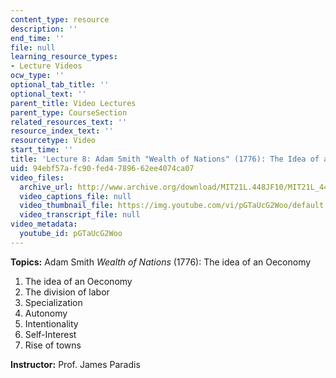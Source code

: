 ```yaml
---
content_type: resource
description: ''
end_time: ''
file: null
learning_resource_types:
- Lecture Videos
ocw_type: ''
optional_tab_title: ''
optional_text: ''
parent_title: Video Lectures
parent_type: CourseSection
related_resources_text: ''
resource_index_text: ''
resourcetype: Video
start_time: ''
title: 'Lecture 8: Adam Smith "Wealth of Nations" (1776): The Idea of an Oeconomy'
uid: 94ebf57a-fc90-fed4-7896-62ee4074ca07
video_files:
  archive_url: http://www.archive.org/download/MIT21L.448JF10/MIT21L_448JF10_lec08_300k.mp4
  video_captions_file: null
  video_thumbnail_file: https://img.youtube.com/vi/pGTaUcG2Woo/default.jpg
  video_transcript_file: null
video_metadata:
  youtube_id: pGTaUcG2Woo
---
```


**Topics:** Adam Smith _Wealth of Nations_ (1776): The idea of an Oeconomy

1.  The idea of an Oeconomy
2.  The division of labor
3.  Specialization
4.  Autonomy
5.  Intentionality
6.  Self-Interest
7.  Rise of towns

**Instructor:** Prof. James Paradis



